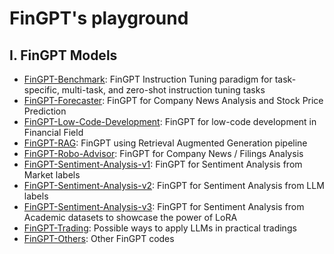 # FinGPT's playground

## Ⅰ. FinGPT Models
* [FinGPT-Benchmark](https://github.com/AI4Finance-Foundation/FinGPT/tree/master/fingpt/FinGPT_Benchmark): FinGPT Instruction Tuning paradigm for task-specific, multi-task, and zero-shot instruction tuning tasks
* [FinGPT-Forecaster](https://github.com/AI4Finance-Foundation/FinGPT/tree/master/fingpt/FinGPT_Forecaster): FinGPT for Company News Analysis and Stock Price Prediction
* [FinGPT-Low-Code-Development](https://github.com/AI4Finance-Foundation/FinGPT/tree/master/fingpt/FinGPT_Low_Code_Development): FinGPT for low-code development in Financial Field
* [FinGPT-RAG](https://github.com/AI4Finance-Foundation/FinGPT/tree/master/fingpt/FinGPT_RAG): FinGPT using Retrieval Augmented Generation pipeline
* [FinGPT-Robo-Advisor](https://github.com/AI4Finance-Foundation/FinGPT/tree/master/fingpt/FinGPT_Others/FinGPT_Robo_Advisor): FinGPT for Company News / Filings Analysis
* [FinGPT-Sentiment-Analysis-v1](https://github.com/AI4Finance-Foundation/FinGPT/tree/master/fingpt/FinGPT_Sentiment_Analysis_v1): FinGPT for Sentiment Analysis from Market labels
* [FinGPT-Sentiment-Analysis-v2](https://github.com/AI4Finance-Foundation/FinGPT/tree/master/fingpt/FinGPT_Sentiment_Analysis_v2): FinGPT for Sentiment Analysis from LLM labels
* [FinGPT-Sentiment-Analysis-v3](https://github.com/AI4Finance-Foundation/FinGPT/tree/master/fingpt/FinGPT_Sentiment_Analysis_v3): FinGPT for Sentiment Analysis from Academic datasets to showcase the power of LoRA
* [FinGPT-Trading](https://github.com/AI4Finance-Foundation/FinGPT/tree/master/fingpt/FinGPT_Trading): Possible ways to apply LLMs in practical tradings
* [FinGPT-Others](https://github.com/AI4Finance-Foundation/FinGPT/tree/master/fingpt/FinGPT_Others): Other FinGPT codes


